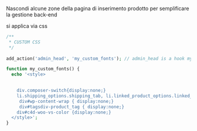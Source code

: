 Nascondi alcune zone della pagina di inserimento prodotto per semplificare la gestione back-end

si applica via css

```php
/**
 * CUSTOM CSS
 */
 
add_action('admin_head', 'my_custom_fonts'); // admin_head is a hook my_custom_fonts is a function we are adding it to the hook

function my_custom_fonts() {
  echo '<style>
    

	div.composer-switch{display:none;}
	li.shipping_options.shipping_tab, li.linked_product_options.linked_product_tab, li.advanced_options.advanced_tab, li.c4d-woo-bundle-tab-title {display:none!important;}
	 div#wp-content-wrap { display:none;}
	 div#tagsdiv-product_tag { display:none;}
    div#c4d-woo-vs-color {display:none;}
  </style>';
}
```
